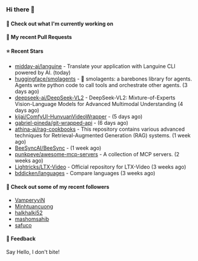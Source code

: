 ### Hi there 👋

#### 👷 Check out what I'm currently working on

#### 🔨 My recent Pull Requests


#### ⭐ Recent Stars

- [midday-ai/languine](https://github.com/midday-ai/languine) - Translate your application with Languine CLI powered by AI. (today)
- [huggingface/smolagents](https://github.com/huggingface/smolagents) - 🤗 smolagents: a barebones library for agents. Agents write python code to call tools and orchestrate other agents. (3 days ago)
- [deepseek-ai/DeepSeek-VL2](https://github.com/deepseek-ai/DeepSeek-VL2) - DeepSeek-VL2: Mixture-of-Experts Vision-Language Models for Advanced Multimodal Understanding (4 days ago)
- [kijai/ComfyUI-HunyuanVideoWrapper](https://github.com/kijai/ComfyUI-HunyuanVideoWrapper) -  (5 days ago)
- [gabriel-pineda/git-wrapped-api](https://github.com/gabriel-pineda/git-wrapped-api) -  (6 days ago)
- [athina-ai/rag-cookbooks](https://github.com/athina-ai/rag-cookbooks) - This repository contains various advanced techniques for Retrieval-Augmented Generation (RAG) systems. (1 week ago)
- [BeeSyncAI/BeeSync](https://github.com/BeeSyncAI/BeeSync) -  (1 week ago)
- [punkpeye/awesome-mcp-servers](https://github.com/punkpeye/awesome-mcp-servers) - A collection of MCP servers. (2 weeks ago)
- [Lightricks/LTX-Video](https://github.com/Lightricks/LTX-Video) - Official repository for LTX-Video (3 weeks ago)
- [bddicken/languages](https://github.com/bddicken/languages) - Compare languages (3 weeks ago)

#### 👯 Check out some of my recent followers

- [VamperyviN](https://github.com/VamperyviN)
- [Minhtuancuong](https://github.com/Minhtuancuong)
- [halkhalki52](https://github.com/halkhalki52)
- [mashomsahib](https://github.com/mashomsahib)
- [safuco](https://github.com/safuco)

#### 💬 Feedback

Say Hello, I don't bite!